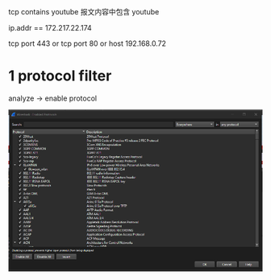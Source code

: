 
tcp contains youtube  报文内容中包含 youtube 

ip.addr == 172.217.22.174

tcp port 443 or tcp port 80 or host 192.168.0.72 


# 1 protocol filter 

analyze -> enable protocol 

![](image/Pasted%20image%2020241028085300.png)

